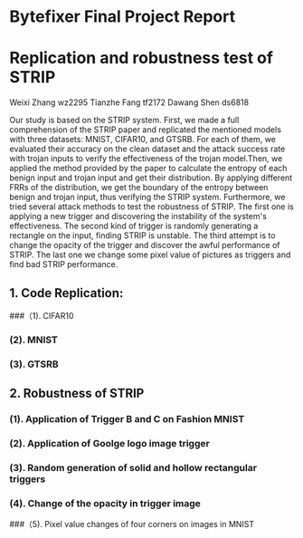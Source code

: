   # Bytefixer Final Project Report
# Replication and robustness test of STRIP
Weixi Zhang wz2295	Tianzhe Fang tf2172	Dawang Shen ds6818

Our study is based on the STRIP system. First, we made a full comprehension of the STRIP paper and replicated the mentioned models with three datasets: MNIST, CIFAR10, and GTSRB. For each of them, we evaluated their accuracy on the clean dataset and the attack success rate with trojan inputs to verify the effectiveness of the trojan model.Then, we applied the method provided by the paper to calculate the entropy of each benign input and trojan input and get their distribution. By applying different FRRs of the distribution, we get the boundary of the entropy between benign and trojan input, thus verifying the STRIP system. Furthermore, we tried several attack methods to test the robustness of STRIP. The first one is applying a new trigger and discovering the instability of the system's effectiveness. The second kind of trigger is randomly generating a rectangle on the input, finding STRIP is unstable. The third attempt is to change the opacity of the trigger and discover the awful performance of STRIP. The last one we change some pixel value of pictures as triggers and find bad STRIP performance.

## 1. Code Replication:
  ###（1). CIFAR10
  ### (2). MNIST
  ### (3). GTSRB
## 2. Robustness of STRIP
   ### (1). Application of Trigger B and C on Fashion MNIST
  ### (2). Application of Goolge logo image trigger
  ### (3). Random generation of solid and hollow rectangular triggers
  ### (4). Change of the opacity in trigger image
  ###（5). Pixel value changes of four corners  on images in MNIST
